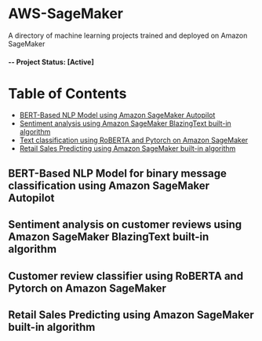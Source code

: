 # AWS-SageMaker
A directory of machine learning projects trained and deployed on Amazon SageMaker

#### -- Project Status: [Active]

# Table of Contents
- [BERT-Based NLP Model using Amazon SageMaker Autopilot](##BERT-autopilot)
- [Sentiment analysis using Amazon SageMaker BlazingText built-in algorithm]()
- [Text classification using RoBERTA and Pytorch on Amazon SageMaker]()
- [Retail Sales Predicting using Amazon SageMaker built-in algorithm]()

## BERT-Based NLP Model for binary message classification using Amazon SageMaker Autopilot

## Sentiment analysis on customer reviews using Amazon SageMaker BlazingText built-in algorithm

## Customer review classifier using RoBERTA and Pytorch on Amazon SageMaker 

## Retail Sales Predicting using Amazon SageMaker built-in algorithm
